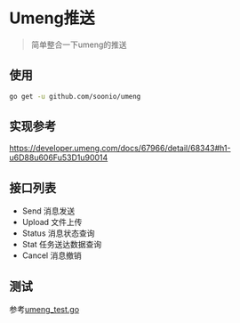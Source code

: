 # Umeng推送

> 简单整合一下umeng的推送

## 使用

```bash
go get -u github.com/soonio/umeng
```

## 实现参考

https://developer.umeng.com/docs/67966/detail/68343#h1-u6D88u606Fu53D1u90014

## 接口列表

  - Send 消息发送
  - Upload 文件上传
  - Status 消息状态查询
  - Stat 任务送达数据查询
  - Cancel 消息撤销

## 测试

参考[umeng_test.go](./umeng_test.go)